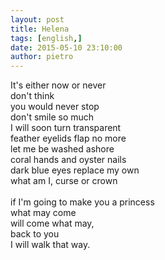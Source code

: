 ```yaml
---
layout: post
title: Helena
tags: [english,]
date: 2015-05-10 23:10:00
author: pietro
---
```

It's either now or never<br/>don't think<br/>you would never stop<br/>don't smile so much<br/>I will soon turn transparent<br/>feather eyelids flap no more<br/>let me be washed ashore<br/>coral hands and oyster nails<br/>dark blue eyes replace my own<br/>what am I, curse or crown<br/><br/>if I'm going to make you a princess<br/>what may come<br/>will come what may,<br/>back to you<br/>I will walk that way.
